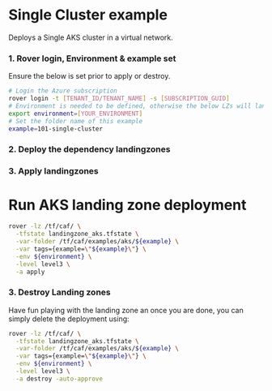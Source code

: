 # Single Cluster example

Deploys a Single AKS cluster in a virtual network.

### 1. Rover login, Environment & example set

Ensure the below is set prior to apply or destroy.

```bash
# Login the Azure subscription
rover login -t [TENANT_ID/TENANT_NAME] -s [SUBSCRIPTION_GUID]
# Environment is needed to be defined, otherwise the below LZs will land into sandpit which someone else is working on
export environment=[YOUR_ENVIRONMENT]
# Set the folder name of this example
example=101-single-cluster
```
### 2. Deploy the dependency landingzones


### 3. Apply landingzones

# Run AKS landing zone deployment

```bash
rover -lz /tf/caf/ \
  -tfstate landingzone_aks.tfstate \
  -var-folder /tf/caf/examples/aks/${example} \
  -var tags={example=\"${example}\"} \
  -env ${environment} \
  -level level3 \
  -a apply
```

### 3. Destroy Landing zones

Have fun playing with the landing zone an once you are done, you can simply delete the deployment using:

```bash
rover -lz /tf/caf/ \
  -tfstate landingzone_aks.tfstate \
  -var-folder /tf/caf/examples/aks/${example} \
  -var tags={example=\"${example}\"} \
  -env ${environment} \
  -level level3 \
  -a destroy -auto-approve

```